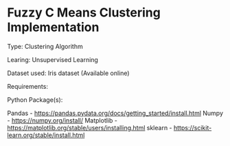# Fuzzy C Means Clustering Implementation

Type: Clustering Algorithm

Learing: Unsupervised Learning

Dataset used: Iris dataset (Available online)

Requirements:

Python Package(s):

Pandas - https://pandas.pydata.org/docs/getting_started/install.html
Numpy - https://numpy.org/install/
Matplotlib - https://matplotlib.org/stable/users/installing.html
sklearn - https://scikit-learn.org/stable/install.html
